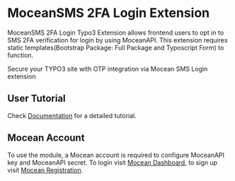 # MoceanSMS 2FA Login Extension
MoceanSMS 2FA Login Typo3 Extension allows frontend users to opt in to SMS 2FA verification for login by using MoceanAPI. This extension requires static templates(Bootstrap Package: Full Package and Typoscript Form) to function.

Secure your TYPO3 site with OTP integration via Mocean SMS Login extension

## User Tutorial

Check [Documentation](https://github.com/MoceanAPI/mocean_sms_login/blob/main/Documentation/MoceanSMS%202FA%20Login%20Typo3%20Extension%20Tutorial.pdf) for a detailed tutorial.

## Mocean Account

To use the module, a Mocean account is required to configure MoceanAPI key and MoceanAPI secret. To login visit [Mocean Dashboard](https://dashboard.moceanapi.com/), to sign up visit [Mocean Registration](https://dashboard.moceanapi.com/register?fr=typo3_2fa/).
